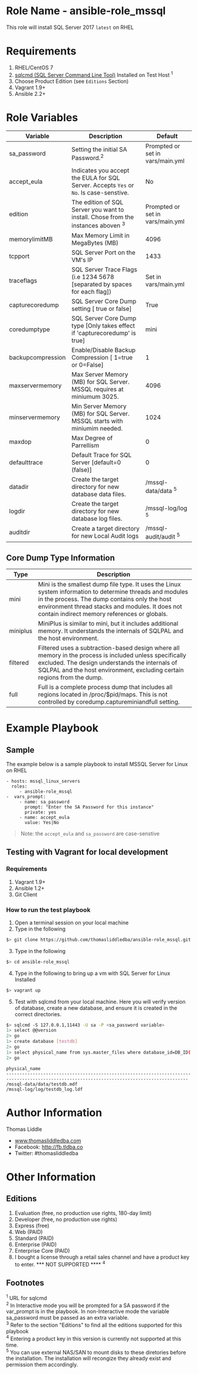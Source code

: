 # Role Name - ansible-role_mssql
This role will install SQL Server 2017 `latest` on RHEL

# Requirements
1. RHEL/CentOS 7
2. <a href="https://docs.microsoft.com/en-us/sql/linux/sql-server-linux-setup-tools">sqlcmd (SQL Server Command Line Tool)</a> Installed on Test Host <sup>1<sup>
3. Choose Product Edition (see `Editions` Section)
4. Vagrant 1.9+
5. Ansible 2.2+

# Role Variables
| Variable | Description | Default |
| --- | --- | --- |
| sa_password | Setting the initial SA Password.<sup>2</sup> | Prompted or set in vars/main.yml |
| accept_eula | Indicates you accept the EULA for SQL Server.  Accepts `Yes` or `No`.  Is case-senstive. | No |
| edition | The edition of SQL Server you want to install.  Chose from the instances aboven <sup>3</sup>| Prompted or set in vars/main.yml |
| memorylimitMB | Max Memory Limit in MegaBytes (MB) | 4096 |
| tcpport | SQL Server Port on the VM's IP | 1433 |
| traceflags | SQL Server Trace Flags (i.e 1234 5678 [separated by spaces for each flag]) | Set in vars/main.yml |
| capturecoredump | SQL Server Core Dump setting [ true or false] | True |
| coredumptype | SQL Server Core Dump type [Only takes effect if 'capturecoredump' is true] | mini |
| backupcompression | Enable/Disable Backup Compression [ 1=true or 0=False] | 1 |
| maxservermemory | Max Server Memory (MB) for SQL Server.  MSSQL requires at miniumum 3025. | 4096 |
| minservermemory | Min Server Memory (MB) for SQL Server.  MSSQL starts with miniumim needed. | 1024 |
| maxdop | Max Degree of Parrellism | 0 |
| defaulttrace | Default Trace for SQL Server [default=0 (false)] | 0 |
| datadir | Create the target directory for new database data files. | /mssql-data/data <sup>5</sup>|
| logdir | Create the target directory for new database log files. | /mssql-log/log <sup>5</sup>|
| auditdir | Create a target directory for new Local Audit logs | /mssql-audit/audit <sup>5</sup>|


## Core Dump Type Information
 | Type 	| Description |
 | --- | --- |
 | mini | Mini is the smallest dump file type. It uses the Linux system information to determine threads and modules in the process. The dump contains only the host environment thread stacks and modules. It does not contain indirect memory references or globals. |
 | miniplus | MiniPlus is similar to mini, but it includes additional memory. It understands the internals of SQLPAL and the host environment. |
 | filtered | Filtered uses a subtraction-based design where all memory in the process is included unless specifically excluded. The design understands the internals of SQLPAL and the host environment, excluding certain regions from the dump. |
 | full 	| Full is a complete process dump that includes all regions located in /proc/$pid/maps. This is not controlled by coredump.captureminiandfull setting. |

# Example Playbook
## Sample
The example below is a sample playbook to install MSSQL Server for Linux on RHEL

    - hosts: mssql_linux_servers
      roles:
         - ansible-role_mssql
    -  vars_prompt:
         - name: sa_password
           prompt: "Enter the SA Password for this instance"
           private: yes
         - name: accept_eula
           value: Yes|No
> Note: the `accept_eula` and `sa_password` are case-senstive

## Testing with Vagrant for local development
### Requirements
1. Vagrant 1.9+
2. Ansible 1.2+
3. Git Client

### How to run the test playbook
1.  Open a terminal session on your local machine
2.  Type in the following
```bash
$> git clone https://github.com/thomasliddledba/ansible-role_mssql.git
```
3.  Type in the following
```bash
$> cd ansible-role_mssql
```
4.  Type in the following to bring up a vm with SQL Server for Linux Installed
```bash
$> vagrant up
```
5.  Test with sqlcmd from your local machine.  Here you will verify version of database, create a new database, and ensure it is created in the correct directories.
```bash
$> sqlcmd -S 127.0.0.1,11443 -U sa -P <sa_password variable>
1> select @@version
2> go
1> create database [testdb]
2> go
1> select physical_name from sys.master_files where database_id=DB_ID('testdb') and type in (0,1);
2> go
```

```console
physical_name                                                                                                                              
-------------------------------------------------------------------------------------------------------------------------------------------
/mssql-data/data/testdb.mdf                                                                                                              
/mssql-log/log/testdb_log.ldf 
```

# Author Information
Thomas Liddle
 - www.thomasliddledba.com
 - Facebook: http://fb.tldba.co
 - Twitter: #thomasliddledba

# Other Information
## Editions
1) Evaluation (free, no production use rights, 180-day limit)
2) Developer (free, no production use rights)
3) Express (free)
4) Web (PAID)
5) Standard (PAID)
6) Enterprise (PAID)
7) Enterprise Core (PAID)
8) I bought a license through a retail sales channel and have a product key to enter. *** NOT SUPPORTED ****  <sup>4<sup>

## Footnotes
<sup>1</sup> URL for sqlcmd<br>
<sup>2</sup> In Interactive mode you will be prompted for a SA password if the var_prompt is in the playbook.  In non-Interactive mode the variable sa_password must be passed as an extra variable. <br>
<sup>3</sup> Refer to the section "Editions" to find all the editions supported for this playbook<br>
<sup>4</sup> Entering a product key in this version is currently not supported at this time.<br>
<sup>5</sup> You can use external NAS/SAN to mount disks to these diretories before the installation.  The installation will recongize they already exist and permission them accordingly.